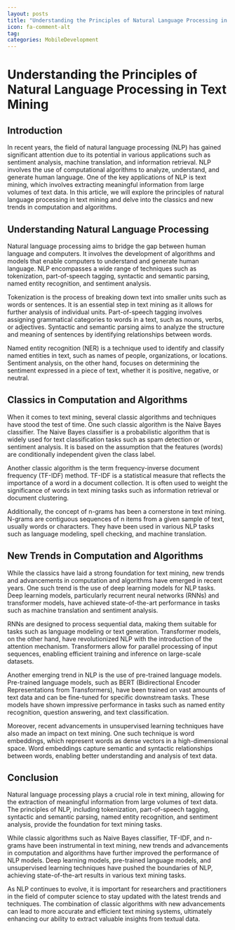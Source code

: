 ```yaml
---
layout: posts
title: "Understanding the Principles of Natural Language Processing in Text Mining"
icon: fa-comment-alt
tag:      
categories: MobileDevelopment
---
```



# Understanding the Principles of Natural Language Processing in Text Mining

## Introduction

In recent years, the field of natural language processing (NLP) has gained significant attention due to its potential in various applications such as sentiment analysis, machine translation, and information retrieval. NLP involves the use of computational algorithms to analyze, understand, and generate human language. One of the key applications of NLP is text mining, which involves extracting meaningful information from large volumes of text data. In this article, we will explore the principles of natural language processing in text mining and delve into the classics and new trends in computation and algorithms.

## Understanding Natural Language Processing

Natural language processing aims to bridge the gap between human language and computers. It involves the development of algorithms and models that enable computers to understand and generate human language. NLP encompasses a wide range of techniques such as tokenization, part-of-speech tagging, syntactic and semantic parsing, named entity recognition, and sentiment analysis.

Tokenization is the process of breaking down text into smaller units such as words or sentences. It is an essential step in text mining as it allows for further analysis of individual units. Part-of-speech tagging involves assigning grammatical categories to words in a text, such as nouns, verbs, or adjectives. Syntactic and semantic parsing aims to analyze the structure and meaning of sentences by identifying relationships between words.

Named entity recognition (NER) is a technique used to identify and classify named entities in text, such as names of people, organizations, or locations. Sentiment analysis, on the other hand, focuses on determining the sentiment expressed in a piece of text, whether it is positive, negative, or neutral.

## Classics in Computation and Algorithms

When it comes to text mining, several classic algorithms and techniques have stood the test of time. One such classic algorithm is the Naive Bayes classifier. The Naive Bayes classifier is a probabilistic algorithm that is widely used for text classification tasks such as spam detection or sentiment analysis. It is based on the assumption that the features (words) are conditionally independent given the class label.

Another classic algorithm is the term frequency-inverse document frequency (TF-IDF) method. TF-IDF is a statistical measure that reflects the importance of a word in a document collection. It is often used to weight the significance of words in text mining tasks such as information retrieval or document clustering.

Additionally, the concept of n-grams has been a cornerstone in text mining. N-grams are contiguous sequences of n items from a given sample of text, usually words or characters. They have been used in various NLP tasks such as language modeling, spell checking, and machine translation.

## New Trends in Computation and Algorithms

While the classics have laid a strong foundation for text mining, new trends and advancements in computation and algorithms have emerged in recent years. One such trend is the use of deep learning models for NLP tasks. Deep learning models, particularly recurrent neural networks (RNNs) and transformer models, have achieved state-of-the-art performance in tasks such as machine translation and sentiment analysis.

RNNs are designed to process sequential data, making them suitable for tasks such as language modeling or text generation. Transformer models, on the other hand, have revolutionized NLP with the introduction of the attention mechanism. Transformers allow for parallel processing of input sequences, enabling efficient training and inference on large-scale datasets.

Another emerging trend in NLP is the use of pre-trained language models. Pre-trained language models, such as BERT (Bidirectional Encoder Representations from Transformers), have been trained on vast amounts of text data and can be fine-tuned for specific downstream tasks. These models have shown impressive performance in tasks such as named entity recognition, question answering, and text classification.

Moreover, recent advancements in unsupervised learning techniques have also made an impact on text mining. One such technique is word embeddings, which represent words as dense vectors in a high-dimensional space. Word embeddings capture semantic and syntactic relationships between words, enabling better understanding and analysis of text data.

## Conclusion

Natural language processing plays a crucial role in text mining, allowing for the extraction of meaningful information from large volumes of text data. The principles of NLP, including tokenization, part-of-speech tagging, syntactic and semantic parsing, named entity recognition, and sentiment analysis, provide the foundation for text mining tasks.

While classic algorithms such as Naive Bayes classifier, TF-IDF, and n-grams have been instrumental in text mining, new trends and advancements in computation and algorithms have further improved the performance of NLP models. Deep learning models, pre-trained language models, and unsupervised learning techniques have pushed the boundaries of NLP, achieving state-of-the-art results in various text mining tasks.

As NLP continues to evolve, it is important for researchers and practitioners in the field of computer science to stay updated with the latest trends and techniques. The combination of classic algorithms with new advancements can lead to more accurate and efficient text mining systems, ultimately enhancing our ability to extract valuable insights from textual data.